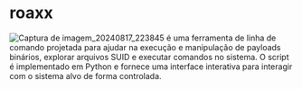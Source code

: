 # roaxx
![Captura de imagem_20240817_223845](https://github.com/user-attachments/assets/48d791d6-ff6d-41dd-9e52-935727b1066a)
é uma ferramenta de linha de comando projetada para ajudar na execução e manipulação de payloads binários, explorar arquivos SUID e executar comandos no sistema. O script é implementado em Python e fornece uma interface interativa para interagir com o sistema alvo de forma controlada.
